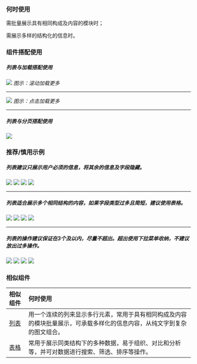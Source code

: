 


### 何时使用

需批量展示具有相同构成及内容的模块时；

需展示多样的结构化的信息时。

### 组件搭配使用



##### 列表与加载搭配使用

<img src="https://oteam-tdesign-1258344706.cos.ap-guangzhou.myqcloud.com/site/design/20211102120646.png" />
<em>图示：滚动加载更多</em>

<hr />

<img src="https://oteam-tdesign-1258344706.cos.ap-guangzhou.myqcloud.com/site/design/20211102120730.png" />
<em>图示：点击加载更多</em>

<hr />

##### 列表与分页搭配使用

<img src="https://oteam-tdesign-1258344706.cos.ap-guangzhou.myqcloud.com/site/design/20211102120743.png" />



### 推荐/慎用示例

##### 列表建议只展示用户必须的信息，将其余的信息及字段隐藏。


<img src="https://oteam-tdesign-1258344706.cos.ap-guangzhou.myqcloud.com/site/design/20211102121118.png" />
<img class="tag" src="https://oteam-tdesign-1258344706.cos.ap-guangzhou.myqcloud.com/site/doc/good.png" />

<img src="https://oteam-tdesign-1258344706.cos.ap-guangzhou.myqcloud.com/site/design/20211102120932.png" />
<img class="tag" src="https://oteam-tdesign-1258344706.cos.ap-guangzhou.myqcloud.com/site/doc/bad.png" />

<hr />

##### 列表适合展示多个相同结构的内容，如果字段类型过多且简短，建议使用表格。

<img src="https://oteam-tdesign-1258344706.cos.ap-guangzhou.myqcloud.com/site/design/20211102120941.png" />
<img class="tag" src="https://oteam-tdesign-1258344706.cos.ap-guangzhou.myqcloud.com/site/doc/good.png" />


<img src="https://oteam-tdesign-1258344706.cos.ap-guangzhou.myqcloud.com/site/design/20211102120949.png" />
<img class="tag" src="https://oteam-tdesign-1258344706.cos.ap-guangzhou.myqcloud.com/site/doc/bad.png" />

<hr />

##### 列表的操作建议保证在3个及以内，尽量不超出。超出使用下拉菜单收纳，不建议放出过多操作。


<img src="https://oteam-tdesign-1258344706.cos.ap-guangzhou.myqcloud.com/site/design/20211102120959.png" />
<img class="tag" src="https://oteam-tdesign-1258344706.cos.ap-guangzhou.myqcloud.com/site/doc/good.png" />


<img src="https://oteam-tdesign-1258344706.cos.ap-guangzhou.myqcloud.com/site/design/20211102121006.png" />
<img class="tag" src="https://oteam-tdesign-1258344706.cos.ap-guangzhou.myqcloud.com/site/doc/bad.png" />

### 相似组件

| 相似组件  | 何时使用                                                     |
| :-------- | :----------------------------------------------------------- |
|[列表](./List) | 用一个连续的列来显示多行元素，常用于具有相同构成及内容的模块批量展示，可承载多样化的信息内容，从纯文字到复杂的图文组合。 |
| [表格](./Table) | 常用于展示同类结构下的多种数据，易于组织、对比和分析等，并可对数据进行搜索、筛选、排序等操作。 |